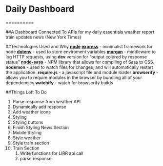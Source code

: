 # Daily Dashboard
==========

##A Dashboard Connected To APIs for my daily essentials
weather report
train updates
news (New York Times)


##Technologies Used and Why 
**[node](https://github.com/nodejs/node)** 
**[express]()** - minimalist framework for node
**[dotenv](https://www.npmjs.com/package/dotenv)** - used to store enviroment variables
**[morgan](https://www.npmjs.com/package/morgan)** - middleware to log HTTP requests, using **dev** version for "output colored by response status"
**[node-sass](https://github.com/sass/node-sass)** - NPM library that allows for compiling of Sass to CSS.
**nodemon** - used to watch files for changes, and will automatically restart the application.
**require.js** - a javascript file and module loader
**browserify** - allows you to require modules in the browser by bundling all of your dependencies
**watchify** - watch for browserify builds


##Things Left To Do
1. Parse response from weather API
2. Dynamically add response
3. Add weather icons
4. Styling 
  1. Styling buttons
  2. Finish Styling News Section
  3. Mobile Styling
  4. Style weather
  5. Style train section
5. Train Section
	1. Write functions for LIRR api call
	2. parse response

